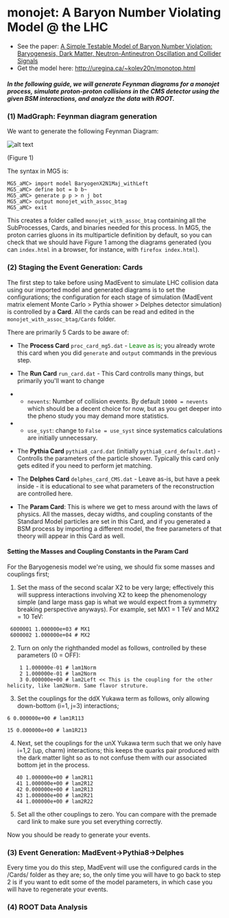 # monojet: A Baryon Number Violating Model @ the LHC
* See the paper: [A Simple Testable Model of Baryon Number Violation: Baryogenesis,
Dark Matter, Neutron-Antineutron Oscillation and Collider Signals](https://arxiv.org/pdf/1712.02713.pdf)
* Get the model here:
http://uregina.ca/~kolev20n/monotop.html


##### In the following guide, we will generate Feynman diagrams for a monojet process, simulate proton-proton collisions in the CMS detector using the given BSM interactions, and analyze the data with ROOT.

### (1) MadGraph: Feynman diagram generation

We want to generate the following Feynman Diagram:

![alt text](https://github.com/athompson-tamu/monojet/blob/master/images/monojet_feyndiagram.png)


(Figure 1)


The syntax in MG5 is:
```
MG5_aMC> import model BaryogenX2N1Maj_withLeft
MG5_aMC> define bot = b b~
MG5_aMC> generate p p > n j bot
MG5_aMC> output monojet_with_assoc_btag
MG5_aMC> exit
```

This creates a folder called `monojet_with_assoc_btag` containing all the SubProcesses, Cards, and binaries needed for this process. In MG5, the proton carries gluons in its multiparticle definition by default, so you can check that we should have Figure 1 among the diagrams generated (you can `index.html` in a browser, for instance, with `firefox index.html`).


### (2) Staging the Event Generation: Cards
The first step to take before using MadEvent to simulate LHC collision data using our imported model and generated diagrams is to set the configurations; the configuration for each stage of simulation (MadEvent matrix element Monte Carlo > Pythia shower > Delphes detector simulation) is controlled by a __Card__. All the cards can be read and edited in the `monojet_with_assoc_btag/Cards` folder.

There are primarily 5 Cards to be aware of:

* The __Process Card__ `proc_card_mg5.dat` - <span style="color:green">Leave as is</span>; you already wrote this card when you did `generate` and `output` commands in the previous step.
* The __Run Card__ `run_card.dat` - This Card controlls many things, but primarily you'll want to change

* *  `nevents`: Number of collision events. By default `10000 = nevents` which should be a decent choice for now, but as you get deeper into the pheno study you may demand more statistics.

* * `use_syst`: change to `False = use_syst` since systematics calculations are initially unnecessary.

* The __Pythia Card__ `pythia8_card.dat` (initially `pythia8_card_default.dat`) - Controlls the parameters of the particle shower. Typically this card only gets edited if you need to perform jet matching.
* The __Delphes Card__ `delphes_card_CMS.dat` - Leave as-is, but have a peek inside - it is educational to see what parameters of the reconstruction are controlled here.
* The __Param Card__: This is where we get to mess around with the laws of physics. All the masses, decay widths, and coupling constants of the Standard Model particles are set in this Card, and if you generated a BSM process by importing a different model, the free parameters of that theory will appear in this Card as well.

#### Setting the Masses and Coupling Constants in the Param Card
For the Baryogenesis model we're using, we should fix some masses and couplings first;

1. Set the mass of the second scalar X2 to be very large; effectively this will suppress interactions involving X2 to keep the phenomenology simple (and large mass gap is what we would expect from a symmetry breaking perspective anyways). For example, set MX1 = 1 TeV and MX2 = 10 TeV:

```
 6000001 1.000000e+03 # MX1
 6000002 1.000000e+04 # MX2
```
2. Turn on only the righthanded model as follows, controlled by these parameters (0 = OFF):

```
    1 1.000000e-01 # lam1Norm
    2 1.000000e-01 # lam2Norm
    3 0.000000e+00 # lam2Left << This is the coupling for the other helicity, like lam2Norm. Same flavor struture.
```


3. Set the couplings for the ddX Yukawa term as follows, only allowing down-bottom (i=1, j=3) interactions;

```
6 0.000000e+00 # lam1R113
```
```
15 0.000000e+00 # lam1R213
```
4. Next, set the couplings for the unX Yukawa term such that we only have i=1,2 (up, charm) interactions; this keeps the quarks pair produced with the dark matter light so as to not confuse them with our associated bottom jet in the process.
```
   40 1.000000e+00 # lam2R11
   41 1.000000e+00 # lam2R12
   42 0.000000e+00 # lam2R13
   43 1.000000e+00 # lam2R21
   44 1.000000e+00 # lam2R22
```

5. Set all the other couplings to zero. You can compare with the premade card link to make sure you set everything correctly.

Now you should be ready to generate your events.

### (3) Event Generation: MadEvent->Pythia8->Delphes
Every time you do this step, MadEvent will use the configured cards in the /Cards/ folder as they are; so, the only time you will have to go back to step 2 is if you want to edit some of the model parameters, in which case you will have to regenerate your events.

### (4) ROOT Data Analysis

